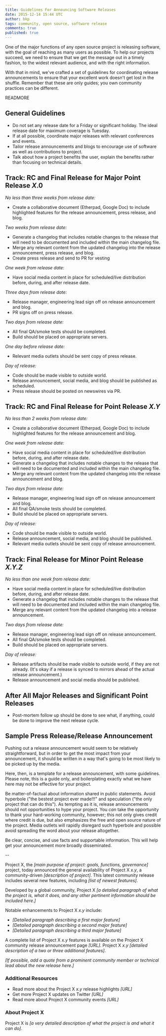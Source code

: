 ```yaml
---
title: Guidelines For Announcing Software Releases
date: 2015-12-14 15:44 UTC
author: bkp
tags: community, open source, software release
comments: true
published: true
---
```

One of the major functions of any open source project is releasing software, with the goal of reaching as many users as possible. To help our projects succeed, we need to ensure that we get the message out in a timely fashion, to the widest relevant audience, and with the right information.

With that in mind, we've crafted a set of guidelines for coordinating release announcements to ensure that your excellent work doesn't get lost in the shuffle. Remember that these are only guides; you own community practices can be different.

READMORE

## General Guidelines

* Do not set any release date for a Friday or significant holiday. The ideal release date for maximum coverage is Tuesday.
* If at all possible, coordinate major releases with relevant conferences and events.
* Tailor release announcements and blogs to encourage use of software as well as contributions to project.
* Talk about how a project benefits the user, explain the benefits rather than focusing on technical details.

## Track: RC and Final Release for Major Point Release *X*.0

*No less than three weeks from release date:*
 * Create a collaborative document (Etherpad, Google Doc) to include highlighted features for the release announcement, press release, and blog.

*Two weeks from release date:*
 * Generate a changelog that includes notable changes to the release that will need to be documented and included within the main changelog file.
 * Merge any relevant content from the updated changelog into the release announcement, press release, and blog.
 * Create press release and send to PR for vesting

*One week from release date:*

  * Have social media content in place for scheduled/live distribution before, during, and after release date.

*Three days from release date:*
  * Release manager, engineering lead sign off on release announcement and blog.
  * PR signs off on press release.

*Two days from release date:*

  * All final QA/smoke tests should be completed.
  * Build should be placed on appropriate servers.

*One day before release date:*

  * Relevant media outlets should be sent copy of press release.

*Day of release:*

  * Code should be made visible to outside world.
  * Release announcement, social media, and blog should be published as scheduled.
  * Press release should be posted on newswires via PR.

## Track: RC and Final Release for Point Release *X.Y*

*No less than 2 weeks from release date:*

  * Create a collaborative document (Etherpad, Google Doc) to include highlighted features for the release announcement and blog.

*One week from release date:*

  * Have social media content in place for scheduled/live distribution before, during, and after release date.
  * Generate a changelog that includes notable changes to the release that will need to be documented and included within the main changelog file.
  * Merge any relevant content from the updated changelog into the release announcement and blog.

*Two days from release date:*

  * Release manager, engineering lead sign off on release announcement and blog.
  * All final QA/smoke tests should be completed.
  * Build should be placed on appropriate servers.

*Day of release:*

  * Code should be made visible to outside world.
  * Release announcement, social media, and blog should be published.
  * Relevant media outlets should be sent copy of release announcement.

## Track: Final Release for Minor Point Release *X.Y.Z*

*No less than one week from release date:*

  * Have social media content in place for scheduled/live distribution before, during, and after release date.
  * Generate a changelog that includes notable changes to the release that will need to be documented and included within the main changelog file.
  * Merge any relevant content from the updated changelog into a release announcement.

*Two days from release date:*

  * Release manager, engineering lead sign off on release announcement.
  * All final QA/smoke tests should be completed.
  * Build should be placed on appropriate servers.

*Day of release:*

  * Release artifacts should be made visible to outside world, if they are not already. (It's okay if a release is synced to mirrors ahead of the actual release announcement.)
  * Release announcement and social media should be published.

## After All Major Releases and Significant Point Releases

  * Post-mortem follow up should be done to see what, if anything, could be done to improve the next release cycle.

## Sample Press Release/Release Announcement

Pushing out a release announcement would seem to be relatively straightforward, but in order to get the most impact from your announcement, it should be written in a way that's going to be most likely to be picked up by the media.

Here, then, is a template for a release announcement, with some guidelines. Please note, this is a guide only, and boilerplating exactly what we have here may not be effective for your project.

Be matter-of-factual about information shared in public statements. Avoid hyperbole ("the bestest project ever made!!!" and speculation ("the only project that can do this"). As tempting as it is, release announcements should not opportunities to hype your project. You *can* take the opportunity to thank your hard-working community, however; this not only gives credit where credit is due, but also emphasizes the free and open source nature of the project. Media outlets will rapidly disregard such hyperbole and possible avoid spreading the word about your release altogether.

Be clear, concise, and use facts and supportable information. This will help get your announcement more broadly disseminated.

--

Project X, the *[main purpose of project: goals, functions, governance]* project, today announced the general availability of Project X *x.y*, a community-driven *[description of project]*. This latest community release includes several new features, including *[list of newest features]*.

Developed by a global community, Project X *[a detailed paragraph of what the project is, what it does, and any other pertinent information should be included here.]*

Notable enhancements to Project X *x.y* include:

  * *[Detailed paragraph describing a first major feature]*
  * *[Detailed paragraph describing a second major feature]*
  * *[Detailed paragraph describing a third major feature]*

A complete list of Project X *x.y* features is available on the Project X community release announcement page *[URL]*. Project X *x.y [detailed description of a two or three additional features]*.

*[If possible, add a quote from a prominent community member or technical lead about the new release here.]*

### Additional Resources
  * Read more about the Project X *x.y* release highlights *[URL]*
  * Get more Project X updates on Twitter *[URL]*
  * Read more about Project X community events *[URL]*

### About Project X

Project X is *[a very detailed description of what the project is and what it can do]*.
